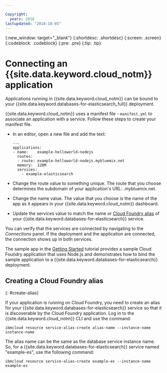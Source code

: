 ```yaml
---

Copyright:
  years: 2018
lastupdated: "2018-10-05"
---
```


{:new_window: target="_blank"}
{:shortdesc: .shortdesc}
{:screen: .screen}
{:codeblock: .codeblock}
{:pre: .pre}
{:tip: .tip}

# Connecting an {{site.data.keyword.cloud_notm}} application

Applications running in {{site.data.keyword.cloud_notm}} can be bound to your {{site.data.keyword.databases-for-elasticsearch_full}} deployment. 

{{site.data.keyword.cloud_notm}} uses a manifest file - `manifest.yml` to associate an application with a service. Follow these steps to create your manifest file.
- In an editor, open a new file and add the text:
  ```
  ---
  applications:
  - name:    example-helloworld-nodejs
    routes:
    - route: example-helloworld-nodejs.mybluemix.net
    memory:  128M
    services:
      - example-elasticsearch
  ```

- Change the route value to something unique. The route that you choose determines the subdomain of your application's URL: <host>.mybluemix.net.
- Change the name value. The value that you choose is the name of the app as it appears in your {{site.data.keyword.cloud_notm}} dashboard.
- Update the services value to match the name or [Cloud Foundry alias](#create-alias) of your {{site.data.keyword.databases-for-elasticsearch}} service.

You can verify that the services are connected by navigating to the _Connections_ panel. If the deployment and the application are connected, the connection shows up in both services.

The sample app in the [Getting Started](./getting-started.html) tutorial provides a sample Cloud Foundry application that uses Node.js and demonstrates how to bind the sample application to a {{site.data.keyword.databases-for-elasticsearch}} deployment.

## Creating a Cloud Foundry alias
{: #create-alias}

If your application is running on Cloud Foundry, you need to create an alias for your {{site.data.keyword.databases-for-elasticsearch}} service so that it is discoverable by the Cloud Foundry application. Log in to the {{site.data.keyword.cloud_notm}} CLI and use the command:

`ibmcloud resource service-alias-create alias-name --instance-name instance-name`

The alias name can be the same as the database service instance name. So, for a {{site.data.keyword.databases-for-elasticsearch}} service named "example-es", use the following command:

`ibmcloud resource service-alias-create example-es --instance-name example-es`





